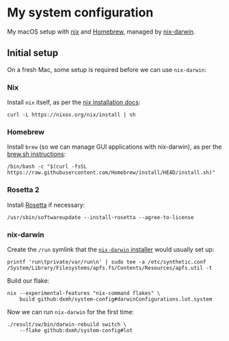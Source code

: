 # My system configuration

My macOS setup with [nix](https://nixos.org) and [Homebrew](https://brew.sh), managed by [nix-darwin](https://github.com/LnL7/nix-darwin).

## Initial setup

On a fresh Mac, some setup is required before we can use `nix-darwin`:

### Nix

Install `nix` itself, as per the [nix installation docs](https://github.com/NixOS/nix#installation):

```shell
curl -L https://nixos.org/nix/install | sh
```

### Homebrew

Install `brew` (so we can manage GUI applications with nix-darwin), as per the [brew.sh instructions](https://brew.sh):

```shell
/bin/bash -c "$(curl -fsSL https://raw.githubusercontent.com/Homebrew/install/HEAD/install.sh)"
```

### Rosetta 2

Install [Rosetta](https://support.apple.com/en-gb/HT211861) if necessary:

```shell
/usr/sbin/softwareupdate --install-rosetta --agree-to-license
```

### nix-darwin

Create the `/run` symlink that the [`nix-darwin` installer](https://github.com/LnL7/nix-darwin#install) would usually set up:

```shell
printf 'run\tprivate/var/run\n' | sudo tee -a /etc/synthetic.conf
/System/Library/Filesystems/apfs.fs/Contents/Resources/apfs.util -t
```

Build our flake:

```shell
nix --experimental-features "nix-command flakes" \
	build github:dxmh/system-config#darwinConfigurations.lot.system
```


Now we can run `nix-darwin` for the first time:

```
./result/sw/bin/darwin-rebuild switch \
	--flake github:dxmh/system-config#lot
```